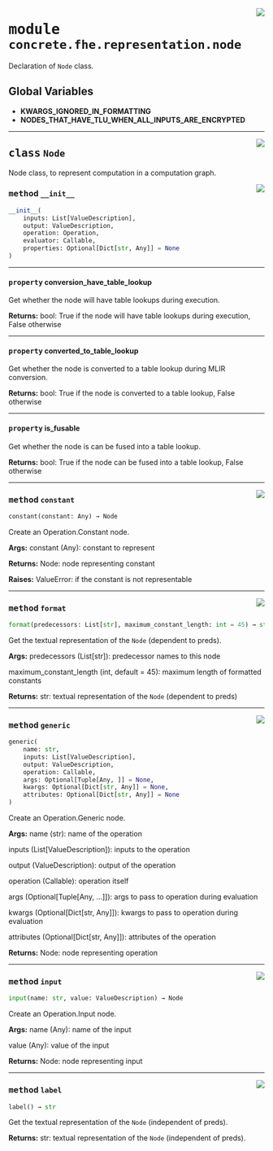 <!-- markdownlint-disable -->

<a href="../../tempdirectoryforapidocs/.venvtrash/lib/python3.10/site-packages/concrete/fhe/representation/node.py#L0"><img align="right" style="float:right;" src="https://img.shields.io/badge/-source-cccccc?style=flat-square"></a>

# <kbd>module</kbd> `concrete.fhe.representation.node`
Declaration of `Node` class. 

**Global Variables**
---------------
- **KWARGS_IGNORED_IN_FORMATTING**
- **NODES_THAT_HAVE_TLU_WHEN_ALL_INPUTS_ARE_ENCRYPTED**


---

<a href="../../tempdirectoryforapidocs/.venvtrash/lib/python3.10/site-packages/concrete/fhe/representation/node.py#L26"><img align="right" style="float:right;" src="https://img.shields.io/badge/-source-cccccc?style=flat-square"></a>

## <kbd>class</kbd> `Node`
Node class, to represent computation in a computation graph. 

<a href="../../tempdirectoryforapidocs/.venvtrash/lib/python3.10/site-packages/concrete/fhe/representation/node.py#L151"><img align="right" style="float:right;" src="https://img.shields.io/badge/-source-cccccc?style=flat-square"></a>

### <kbd>method</kbd> `__init__`

```python
__init__(
    inputs: List[ValueDescription],
    output: ValueDescription,
    operation: Operation,
    evaluator: Callable,
    properties: Optional[Dict[str, Any]] = None
)
```






---

#### <kbd>property</kbd> conversion_have_table_lookup

Get whether the node will have table lookups during execution. 



**Returns:**
  bool:  True if the node will have table lookups during execution, False otherwise 

---

#### <kbd>property</kbd> converted_to_table_lookup

Get whether the node is converted to a table lookup during MLIR conversion. 



**Returns:**
  bool:  True if the node is converted to a table lookup, False otherwise 

---

#### <kbd>property</kbd> is_fusable

Get whether the node is can be fused into a table lookup. 



**Returns:**
  bool:  True if the node can be fused into a table lookup, False otherwise 



---

<a href="../../tempdirectoryforapidocs/.venvtrash/lib/python3.10/site-packages/concrete/fhe/representation/node.py#L46"><img align="right" style="float:right;" src="https://img.shields.io/badge/-source-cccccc?style=flat-square"></a>

### <kbd>method</kbd> `constant`

```python
constant(constant: Any) → Node
```

Create an Operation.Constant node. 



**Args:**
  constant (Any):  constant to represent 



**Returns:**
  Node:  node representing constant 



**Raises:**
  ValueError:  if the constant is not representable 

---

<a href="../../tempdirectoryforapidocs/.venvtrash/lib/python3.10/site-packages/concrete/fhe/representation/node.py#L274"><img align="right" style="float:right;" src="https://img.shields.io/badge/-source-cccccc?style=flat-square"></a>

### <kbd>method</kbd> `format`

```python
format(predecessors: List[str], maximum_constant_length: int = 45) → str
```

Get the textual representation of the `Node` (dependent to preds). 



**Args:**
  predecessors (List[str]):  predecessor names to this node 

 maximum_constant_length (int, default = 45):  maximum length of formatted constants 



**Returns:**
  str:  textual representation of the `Node` (dependent to preds) 

---

<a href="../../tempdirectoryforapidocs/.venvtrash/lib/python3.10/site-packages/concrete/fhe/representation/node.py#L73"><img align="right" style="float:right;" src="https://img.shields.io/badge/-source-cccccc?style=flat-square"></a>

### <kbd>method</kbd> `generic`

```python
generic(
    name: str,
    inputs: List[ValueDescription],
    output: ValueDescription,
    operation: Callable,
    args: Optional[Tuple[Any, ]] = None,
    kwargs: Optional[Dict[str, Any]] = None,
    attributes: Optional[Dict[str, Any]] = None
)
```

Create an Operation.Generic node. 



**Args:**
  name (str):  name of the operation 

 inputs (List[ValueDescription]):  inputs to the operation 

 output (ValueDescription):  output of the operation 

 operation (Callable):  operation itself 

 args (Optional[Tuple[Any, ...]]):  args to pass to operation during evaluation 

 kwargs (Optional[Dict[str, Any]]):  kwargs to pass to operation during evaluation 

 attributes (Optional[Dict[str, Any]]):  attributes of the operation 



**Returns:**
  Node:  node representing operation 

---

<a href="../../tempdirectoryforapidocs/.venvtrash/lib/python3.10/site-packages/concrete/fhe/representation/node.py#L132"><img align="right" style="float:right;" src="https://img.shields.io/badge/-source-cccccc?style=flat-square"></a>

### <kbd>method</kbd> `input`

```python
input(name: str, value: ValueDescription) → Node
```

Create an Operation.Input node. 



**Args:**
  name (Any):  name of the input 

 value (Any):  value of the input 



**Returns:**
  Node:  node representing input 

---

<a href="../../tempdirectoryforapidocs/.venvtrash/lib/python3.10/site-packages/concrete/fhe/representation/node.py#L342"><img align="right" style="float:right;" src="https://img.shields.io/badge/-source-cccccc?style=flat-square"></a>

### <kbd>method</kbd> `label`

```python
label() → str
```

Get the textual representation of the `Node` (independent of preds). 



**Returns:**
  str:  textual representation of the `Node` (independent of preds). 


